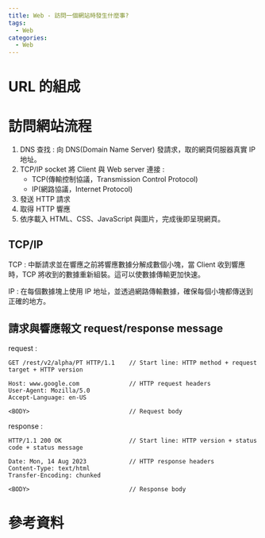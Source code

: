 ```yaml
---
title: Web - 訪問一個網站時發生什麼事?
tags:
  - Web
categories:
  - Web
---
```


<!-- more -->

# URL 的組成

# 訪問網站流程

1. DNS 查找 : 向 DNS(Domain Name Server) 發請求，取的網頁伺服器真實 IP 地址。
2. TCP/IP socket 將 Client 與 Web server 連接 :
   - TCP(傳輸控制協議，Transmission Control Protocol)
   - IP(網路協議，Internet Protocol)
3. 發送 HTTP 請求
4. 取得 HTTP 響應
5. 依序載入 HTML、CSS、JavaScript 與圖片，完成後即呈現網頁。

## TCP/IP

TCP :
中斷請求並在響應之前將響應數據分解成數個小塊，當 Client 收到響應時，TCP 將收到的數據重新組裝。這可以使數據傳輸更加快速。

IP :
在每個數據塊上使用 IP 地址，並透過網路傳輸數據，確保每個小塊都傳送到正確的地方。

## 請求與響應報文 request/response message

request :

```
GET /rest/v2/alpha/PT HTTP/1.1    // Start line: HTTP method + request target + HTTP version

Host: www.google.com              // HTTP request headers
User-Agent: Mozilla/5.0
Accept-Language: en-US

<BODY>                            // Request body
```

response :

```
HTTP/1.1 200 OK                   // Start line: HTTP version + status code + status message

Date: Mon, 14 Aug 2023            // HTTP response headers
Content-Type: text/html
Transfer-Encoding: chunked

<BODY>                            // Response body
```

# 參考資料
